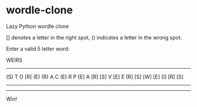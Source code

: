 # wordle-clone
Lazy Python wordle clone

[] denotes a letter in the right spot, () indicates a letter in the wrong spot.

Enter a valid 5 letter word:

WEIRS

__________________
(S)  T   O  [R] (E)
(R)  A   C  (E)  R
 P  [E]  A  [R] [S]
 V  [E]  E  [R] [S]
[W] [E] [I] [R] [S]
_ _ _ _ _
__________________

Win!

